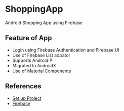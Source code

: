 # ShoppingApp
Android Shopping App using Firebase
## Feature of App
- Login using Firebase Authentication and Firebase UI
- Use of Firebase List adpator
- Supports Android P
- Migrated to AndroidX
- Use of Material Components

## References
* [Set up Project](https://github.com/rekhansh/ShoppingApp/blob/master/Images/README.md)
* [Firebase](https://firebase.google.com/docs/android/setup)

